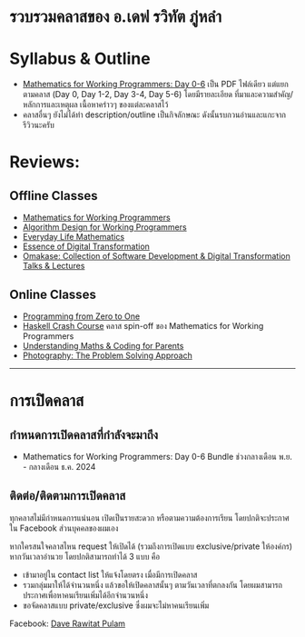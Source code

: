 # รวบรวมคลาสของ อ.เดฟ รวิทัต ภู่หลำ

# Syllabus & Outline

- [Mathematics for Working Programmers: Day 0-6](https://drive.google.com/file/d/1dD3Wy1MMLSbXeZIjo1qYJAZPHbSVCkdp/view?usp=share_link) เป็น PDF ไฟล์เดียว แต่แยกตามคลาส (Day 0, Day 1-2, Day 3-4, Day 5-6) โดยมีรายละเอียด ที่มาและความสำคัญ/หลักการและเหตุผล เนื้อหาคร่าวๆ ของแต่ละคลาสไว้
- คลาสอื่นๆ ยังไม่ได้ทำ description/outline เป็นกิจลักษณะ ดังนั้นรบกวนอ่านและแกะจากรีวิวนะครับ

# Reviews:

## Offline Classes
- [Mathematics for Working Programmers](reviews/maths4wp.md)
- [Algorithm Design for Working Programmers](reviews/algo4wp.md)
- [Everyday Life Mathematics](reviews/edlmath.md)
- [Essence of Digital Transformation](reviews/digitran.md)
- [Omakase: Collection of Software Development & Digital Transformation Talks & Lectures](reviews/omakase.md)

## Online Classes
- [Programming from Zero to One](reviews/prog0to1.md)
- [Haskell Crash Course](reviews/haskellcc.md) คลาส spin-off ของ Mathematics for Working Programmers
- [Understanding Maths & Coding for Parents](reviews/umc4p.md)
- [Photography: The Problem Solving Approach](reviews/photography.md#photography-the-problem-solving-approach)

---

# การเปิดคลาส

## กำหนดการเปิดคลาสที่กำลังจะมาถึง

- Mathematics for Working Programmers: Day 0-6 Bundle ช่วงกลางเดือน พ.ย. - กลางเดือน ธ.ค. 2024

## ติดต่อ/ติดตามการเปิดคลาส

ทุกคลาสไม่มีกำหนดการแน่นอน เปิดเป็นรายสะดวก หรือตามความต้องการเรียน โดยปกติจะประกาศใน Facebook ส่วนบุคคลของผมเอง

หากใครสนใจคลาสไหน request ให้เปิดได้ (รวมถึงการเปิดแบบ exclusive/private ให้องค์กร) หากวันเวลาอำนวย โดยปกติสามารถทำได้ 3 แบบ คือ 

- เข้ามาอยู่ใน contact list ให้แจ้งโดยตรง เมื่อมีการเปิดคลาส
- รวมกลุ่มมาให้ได้จำนวนหนึ่ง แล้วขอให้เปิดคลาสนั้นๆ ตามวันเวลาที่ตกลงกัน โดยผมสามารถประกาศเพื่อหาคนเรียนเพิ่มได้อีกจำนวนหนึ่ง
- ขอจัดคลาสแบบ private/exclusive ซึ่งผมจะไม่หาคนเรียนเพิ่ม

Facebook: [Dave Rawitat Pulam](https://www.facebook.com/rawitat)
